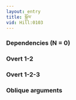 ```yaml
---
layout: entry
title: སྐྲོལ་
vid: Hill:0103
---
```

### Dependencies (N = 0)


### Overt 1-2


### Overt 1-2-3


### Oblique arguments
